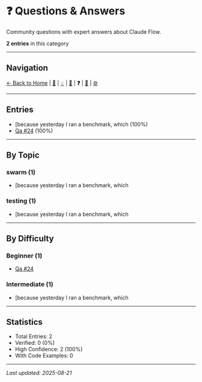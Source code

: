 # ❓ Questions & Answers

Community questions with expert answers about Claude Flow.

**2 entries** in this category

---

## Navigation
[← Back to Home](../index.md) | [🚨](../gotchas/) | [💡](../tips/) | [🔧](../how-to/) | **❓** | [🧠](../mental-models/) | [⚙️](../internals/)

---

## Entries

- [because yesterday I ran a benchmark, which [](./qa-001.md) (100%)
- [Qa #24](./qa-002.md) (100%)

---

## By Topic

### swarm (1)
- [because yesterday I ran a benchmark, which [](./qa-001.md)

### testing (1)
- [because yesterday I ran a benchmark, which [](./qa-001.md)

---

## By Difficulty

### Beginner (1)
- [Qa #24](./qa-002.md)

### Intermediate (1)
- [because yesterday I ran a benchmark, which [](./qa-001.md)

---

## Statistics

- Total Entries: 2
- Verified: 0 (0%)
- High Confidence: 2 (100%)
- With Code Examples: 0

---

*Last updated: 2025-08-21*
